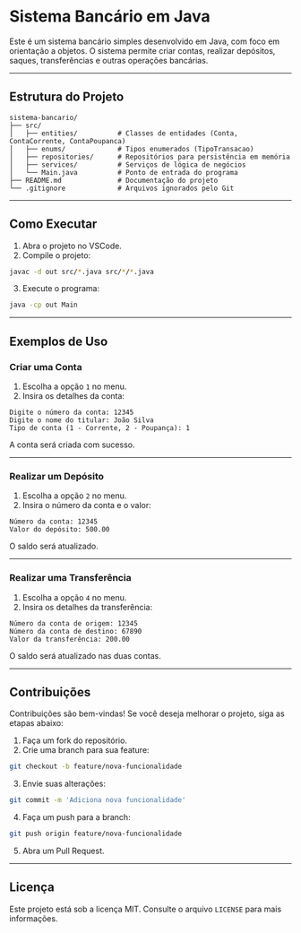 # Sistema Bancário em Java

Este é um sistema bancário simples desenvolvido em Java, com foco em orientação a objetos. O sistema permite criar contas, realizar depósitos, saques, transferências e outras operações bancárias.

---

## Estrutura do Projeto

```plaintext
sistema-bancario/
├── src/
│   ├── entities/          # Classes de entidades (Conta, ContaCorrente, ContaPoupanca)
│   ├── enums/             # Tipos enumerados (TipoTransacao)
│   ├── repositories/      # Repositórios para persistência em memória
│   ├── services/          # Serviços de lógica de negócios
│   └── Main.java          # Ponto de entrada do programa
├── README.md              # Documentação do projeto
└── .gitignore             # Arquivos ignorados pelo Git
```

---

## Como Executar

1. Abra o projeto no VSCode.
2. Compile o projeto:

```bash
javac -d out src/*.java src/*/*.java
```

3. Execute o programa:

```bash
java -cp out Main
```

---

## Exemplos de Uso

### Criar uma Conta

1. Escolha a opção `1` no menu.  
2. Insira os detalhes da conta:

```plaintext
Digite o número da conta: 12345  
Digite o nome do titular: João Silva  
Tipo de conta (1 - Corrente, 2 - Poupança): 1
```

A conta será criada com sucesso.

---

### Realizar um Depósito

1. Escolha a opção `2` no menu.  
2. Insira o número da conta e o valor:

```plaintext
Número da conta: 12345  
Valor do depósito: 500.00
```

O saldo será atualizado.

---

### Realizar uma Transferência

1. Escolha a opção `4` no menu.  
2. Insira os detalhes da transferência:

```plaintext
Número da conta de origem: 12345  
Número da conta de destino: 67890  
Valor da transferência: 200.00
```

O saldo será atualizado nas duas contas.

---

## Contribuições

Contribuições são bem-vindas! Se você deseja melhorar o projeto, siga as etapas abaixo:

1. Faça um fork do repositório.
2. Crie uma branch para sua feature:

```bash
git checkout -b feature/nova-funcionalidade
```

3. Envie suas alterações:

```bash
git commit -m 'Adiciona nova funcionalidade'
```

4. Faça um push para a branch:

```bash
git push origin feature/nova-funcionalidade
```

5. Abra um Pull Request.

---

## Licença

Este projeto está sob a licença MIT. Consulte o arquivo `LICENSE` para mais informações.

